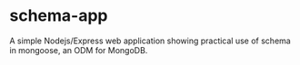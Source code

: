 # schema-app
A simple Nodejs/Express web application showing practical use of schema in mongoose, an ODM for MongoDB.
